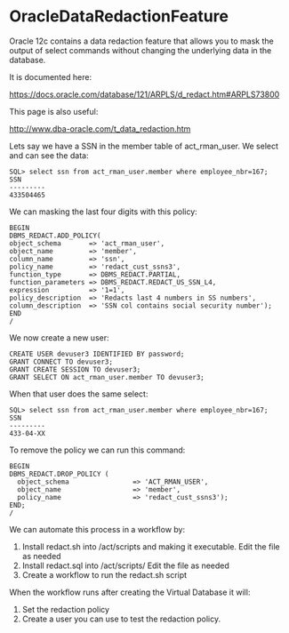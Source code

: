 # OracleDataRedactionFeature

Oracle 12c contains a data redaction feature that allows you to mask the output of select commands without changing the underlying data in the database.

It is documented here:

https://docs.oracle.com/database/121/ARPLS/d_redact.htm#ARPLS73800

This page is also useful:

http://www.dba-oracle.com/t_data_redaction.htm

Lets say we have a SSN in the member table of act_rman_user. We select and can see the data:

```
SQL> select ssn from act_rman_user.member where employee_nbr=167;
SSN
---------
433504465
```

We can masking the last four digits with this policy:

```
BEGIN
DBMS_REDACT.ADD_POLICY(
object_schema       => 'act_rman_user',
object_name         => 'member',
column_name         => 'ssn',
policy_name         => 'redact_cust_ssns3',
function_type       => DBMS_REDACT.PARTIAL,
function_parameters => DBMS_REDACT.REDACT_US_SSN_L4,
expression          => '1=1',
policy_description  => 'Redacts last 4 numbers in SS numbers',
column_description  => 'SSN col contains social security number');
END
/
```
We now create a new user:
```
CREATE USER devuser3 IDENTIFIED BY password;
GRANT CONNECT TO devuser3;
GRANT CREATE SESSION TO devuser3;
GRANT SELECT ON act_rman_user.member TO devuser3;
```

When that user does the same select:

```
SQL> select ssn from act_rman_user.member where employee_nbr=167;
SSN
---------
433-04-XX
```

To remove the policy we can run this command:

```
BEGIN
DBMS_REDACT.DROP_POLICY (
  object_schema                => 'ACT_RMAN_USER',
  object_name                  => 'member',
  policy_name                  => 'redact_cust_ssns3');
END;
/
```

We can automate this process in a workflow by:

1.  Install redact.sh into /act/scripts and making it executable.   Edit the file as needed
1. Install redact.sql into /act/scripts/    Edit the file as needed
1. Create a workflow to run the redact.sh script

When the workflow runs after creating the Virtual Database it will:

1. Set the redaction policy
1. Create a user you can use to test the redaction policy.
